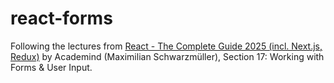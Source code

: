 # react-forms

Following the lectures from [React - The Complete Guide 2025 (incl. Next.js, Redux)](https://www.udemy.com/course/react-the-complete-guide-incl-redux) by Academind (Maximilian Schwarzmüller), Section 17: Working with Forms & User Input.
